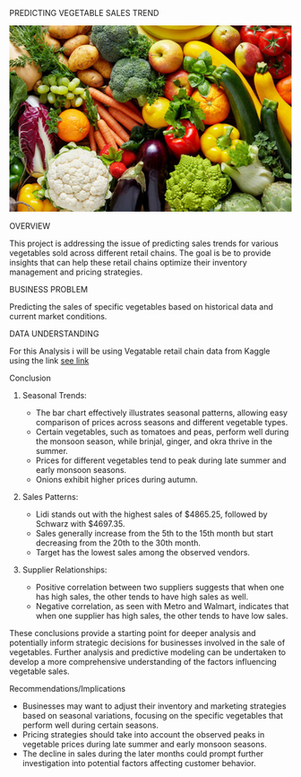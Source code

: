PREDICTING VEGETABLE SALES TREND

![Vegetables](Vegetables.jpg)

 
OVERVIEW

This project is addressing the issue of predicting sales trends for various vegetables sold across different retail chains. The goal is be to provide insights that can help these retail chains optimize their inventory management and pricing strategies.

BUSINESS PROBLEM 

Predicting the sales of specific vegetables based on historical data and current market conditions.

DATA UNDERSTANDING

For this Analysis i will be using Vegatable retail chain data from Kaggle using the link  [see link](https://www.kaggle.com/datasets/whikechen/simple-vegetable-sale,https://www.kaggle.com/code/ahmadwaleed1/vegetable-retail-chains-eda)

 
 Conclusion

 

1. Seasonal Trends:
   - The bar chart effectively illustrates seasonal patterns, allowing easy comparison of prices across seasons and different vegetable types.
   - Certain vegetables, such as tomatoes and peas, perform well during the monsoon season, while brinjal, ginger, and okra thrive in the summer.
   - Prices for different vegetables tend to peak during late summer and early monsoon seasons.
   - Onions exhibit higher prices during autumn.

2. Sales Patterns:
   - Lidi stands out with the highest sales of $4865.25, followed by Schwarz with $4697.35.
   - Sales generally increase from the 5th to the 15th month but start decreasing from the 20th to the 30th month.
   - Target has the lowest sales among the observed vendors.

3. Supplier Relationships:
   - Positive correlation between two suppliers suggests that when one has high sales, the other tends to have high sales as well.
   - Negative correlation, as seen with Metro and Walmart, indicates that when one supplier has high sales, the other tends to have low sales.



These conclusions provide a starting point for deeper analysis and potentially inform strategic decisions for businesses involved in the sale of vegetables. Further analysis and predictive modeling can be undertaken to develop a more comprehensive understanding of the factors influencing vegetable sales.

Recommendations/Implications


   - Businesses may want to adjust their inventory and marketing strategies based on seasonal variations, focusing on the specific vegetables that perform well during certain seasons.
   - Pricing strategies should take into account the observed peaks in vegetable prices during late summer and early monsoon seasons.
   - The decline in sales during the later months could prompt further investigation into potential factors affecting customer behavior.
